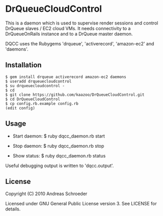 DrQueueCloudControl
===================

This is a daemon which is used to supervise render sessions and control DrQueue slaves / EC2 cloud VMs. It needs connectivity to a DrQueueOnRails instance and to a DrQueue master daemon.

DQCC uses the Rubygems 'drqueue', 'activerecord', 'amazon-ec2' and 'daemons'.


Installation
------------

    $ gem install drqueue activerecord amazon-ec2 daemons
    $ useradd drqueuecloudcontrol
    $ su drqueuecloudcontrol -
    $ cd
    $ git clone https://github.com/kaazoo/DrQueueCloudControl.git
    $ cd DrQueueCloudControl
    $ cp config.rb.example config.rb
    (edit config)


Usage
-----

* Start daemon:
    $ ruby dqcc_daemon.rb start

* Stop daemon:
    $ ruby dqcc_daemon.rb stop

* Show status:
    $ ruby dqcc_daemon.rb status

Useful debugging output is written to 'dqcc.output'.


License
-------

Copyright (C) 2010 Andreas Schroeder

Licensed under GNU General Public License version 3. See LICENSE for details.